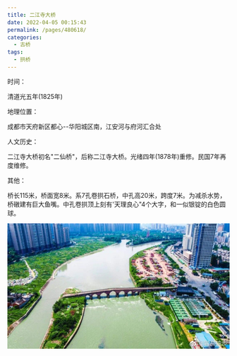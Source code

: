 ```yaml
---
title: 二江寺大桥
date: 2022-04-05 00:15:43
permalink: /pages/480618/
categories:
  - 古桥
tags:
  - 拱桥 
---
```

时间：

清道光五年(1825年)

地理位置：

成都市天府新区都心--华阳城区南，江安河与府河汇合处

人文历史：

二江寺大桥初名"二仙桥"，后称二江寺大桥。光绪四年(1878年)重修。民国7年再度维修。

其他：

桥长115米，桥面宽8米。系7孔卷拱石桥，中孔高20米，跨度7米。为减杀水势，桥礅建有巨大鱼嘴。中孔卷拱顶上刻有'天理良心"4个大字，和一似银锭的白色圆球。

![二江寺大桥](/img/photo/5.jpg)

